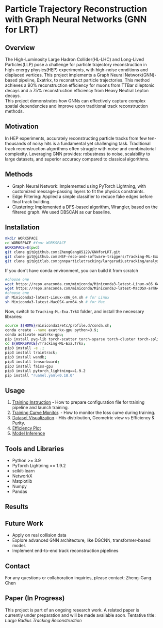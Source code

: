 # Particle Trajectory Reconstruction with Graph Neural Networks (GNN for LRT)
## Overview
The High-Luminosity Large Hadron Collider(HL-LHC) and Long-Lived Particles(LLP) pose a challenge for particle trajectory reconstruction in high-energy physics(HEP) experiments, with high-noise conditions and displaced vertices. This project implements a Graph Neural Network(GNN)- based pipeline, Exatrkx, to reconstruct particle trajectories. This method achieves a 90% reconstruction efficiency for muons from TTBar dileptonic decays and a 75% reconstruction efficiency from Heavy Neutral Lepton decays.  
This project demonstrates how GNNs can effectively capture complex spatial dependencies and improve upon traditional track reconstruction methods.

## Motivation
In HEP experiments, accurately reconstructing particle tracks from few ten-thousands of noisy hits is a fundamental yet challenging task. Traditional track reconstruction algorithms often struggle with noise and combinatorial complexity. Leveraging GNN provides: robustness to noise, scalability to large datasets, and superior accuracy compared to classical algorithms.

## Methods
* Graph Neural Network: Implemented using PyTorch Lightning, with customized message-passing layers to fit the physics constraints.
* Edge Filtering: Applied a simple classifier to reduce fake edges before final track building.
* Clustering: Implemented a DFS-based algorithm, Wrangler, based on the filtered graph. We used DBSCAN as our baseline.

## Installation


```bash
mkdir WORKSPACE
cd WORKSPACE #Your WORKSPACE
WORKSPACE=$(pwd)
git clone git@github.com:ZhengGang85129/GNNforLRT.git
git clone git@github.com:HSF-reco-and-software-triggers/Tracking-ML-Exa.TrkX.git ;
git clone git@gitlab.com:gnnparticletracking/largeradiustracking/analysis.git;
```

If you don't have conda environment, you can build it from scratch
```bash
#choose one
wget https://repo.anaconda.com/miniconda/Miniconda3-latest-Linux-x86_64.sh # for Linux
wget https://repo.anaconda.com/miniconda/Miniconda3-latest-MacOSX-arm64.sh # for Mac
#choose one
sh Miniconda3-latest-Linux-x86_64.sh # for Linux
sh Miniconda3-latest-MacOSX-arm64.sh # for Mac
```

Now, switch to `Tracking-ML-Exa.TrkX` folder, and install the necessary libraries:

```bash
source ${HOME}/miniconda3/etc/profile.d/conda.sh;
conda create --name exatrkx-gpu python=3.9;
conda activate exatrkx-gpu;
pip install pyg-lib torch-scatter torch-sparse torch-cluster torch-spline-conv torch-geometric -f https://data.pyg.org/whl/torch-2.1.0+cu121.html
cd ${WORKSPACE}/Tracking-ML-Exa.Trkx;
pip3 install -e .;
pip3 install traintrack;
pip3 install wandb;
pip3 install tensorboard;
pip3 install faiss-gpu
pip3 install pytorch_lightning==1.9.2
pip install "ruamel.yaml<0.18.0"
```

## Usage

1. [Training Instruction](https://quiet-magnesium-057.notion.site/Pipeline-to-install-TrackML-and-training-the-model-for-GNNforLRT-project-c5de6509e5ef409bb968a9d5f3969306?pvs=4) - How to prepare configuration file for training pipeline and launch training.
2. [Training Curve Monitor](https://quiet-magnesium-057.notion.site/Pipeline-to-plot-the-training-validation-curve-for-each-stage-650886b4a9bf46fbb30ce536a966c347). - How to monitor the loss curve during training.
3. [Dataset Visualization](https://quiet-magnesium-057.notion.site/Event-Display-29d2bb171d3c47eba6d3ab1a68cfe06a?pvs=4) - Hits distribution, Geometric view vs Efficiency & Purity.
5. [Efficiency Plot](https://quiet-magnesium-057.notion.site/Evaluate-the-model-11f67c6786f68022abebd33843e4608b?pvs=4)
6. [Model Inference](https://quiet-magnesium-057.notion.site/Inference-11f67c6786f6803f93c1d256dc30bee1?pvs=4)


## Tools and Libraries
* Python >= 3.9
* PyTorch Lightning == 1.9.2
* scikit-learn
* NetworkX
* Matplotlib
* Numpy
* Pandas

## Results




## Future Work
* Apply on real collision data
* Explore advanced GNN architecture, like DGCNN, transformer-based model.
* Implement end-to-end track reconstruction pipelines

## Contact
For any questions or collaboration inquiries, please contact:
Zheng-Gang Chen

## Paper (In Progress)
This project is part of an ongoing research work. A related paper is currently under preparation and will be made available soon.
Tentative title:
_Large Radius Tracking Reconstruction_


   
